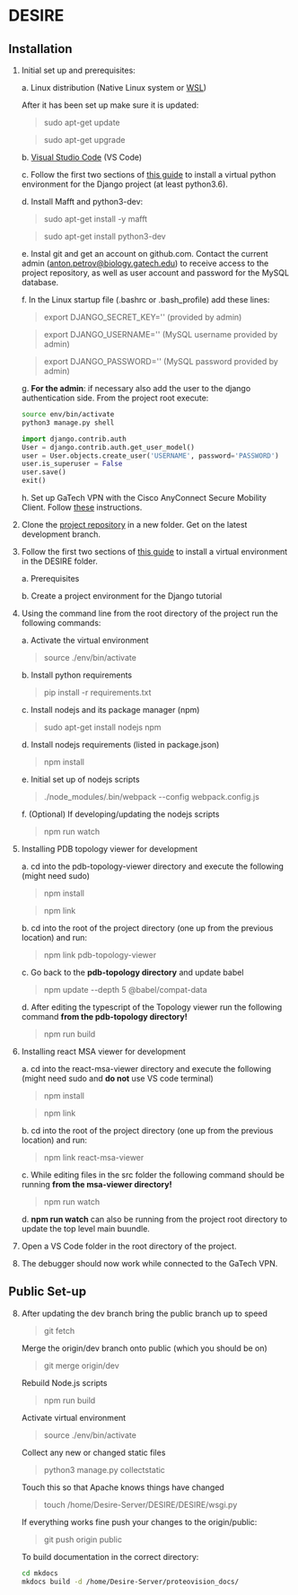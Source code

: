 # DESIRE

## Installation

1. Initial set up and prerequisites:

	a. Linux distribution (Native Linux system or <a href="https://docs.microsoft.com/en-us/windows/wsl/install-win10#update-to-wsl-2">WSL</a>)

	After it has been set up make sure it is updated:

	>sudo apt-get update

	>sudo apt-get upgrade
	
	b. <a href=" https://code.visualstudio.com/docs/setup/setup-overview">Visual Studio Code</a> (VS Code)

	c. Follow the first two sections of <a href="https://code.visualstudio.com/docs/setup/setup-overview">this guide</a> to install a virtual python environment for the Django project (at least python3.6).

	d. Install Mafft and python3-dev:

	>sudo apt-get install -y mafft
	
	>sudo apt-get install python3-dev
	
	e. Instal git and get an account on github.com. Contact the current admin (anton.petrov@biology.gatech.edu) to receive access to the project repository,
	as well as user account and password for the MySQL database.

	f. In the Linux startup file (.bashrc or .bash_profile) add these lines:

	>export DJANGO_SECRET_KEY='' (provided by admin)
	
	>export DJANGO_USERNAME='' (MySQL username provided by admin)
	
	>export DJANGO_PASSWORD='' (MySQL password provided by admin)

	g. **For the admin**: if necessary also add the user to the django authentication side. From the project root execute:

	```bash
	source env/bin/activate
	python3 manage.py shell
	```
	```python
	import django.contrib.auth
	User = django.contrib.auth.get_user_model()
	user = User.objects.create_user('USERNAME', password='PASSWORD')
	user.is_superuser = False
	user.save()
	exit()
	```

	h. Set up GaTech VPN with the Cisco AnyConnect Secure Mobility Client. Follow <a href="https://faq.oit.gatech.edu/content/how-do-i-get-started-campus-vpn">these</a> instructions.

2. Clone the <a href="https://github.com/LDWLab/DESIRE.git">project repository</a> in a new folder. Get on the latest development branch.

3. Follow the first two sections of <a href="https://code.visualstudio.com/docs/python/tutorial-django">this guide</a> to install a virtual environment in the DESIRE folder.

	a. Prerequisites
	
	b. Create a project environment for the Django tutorial

4. Using the command line from the root directory of the project run the following commands:

	a. Activate the virtual environment

	>source ./env/bin/activate

	b. Install python requirements

	>pip install -r requirements.txt

	c. Install nodejs and its package manager (npm)

	>sudo apt-get install nodejs npm

	d. Install nodejs requirements (listed in package.json)

	>npm install

	e. Initial set up of nodejs scripts

	>./node_modules/.bin/webpack --config webpack.config.js

	f. (Optional) If developing/updating the nodejs scripts

	>npm run watch

5. Installing PDB topology viewer for development

	a. cd into the pdb-topology-viewer directory and execute the following (might need sudo)

	> npm install
	
	> npm link

	b. cd into the root of the project directory (one up from the previous location) and run:

	> npm link pdb-topology-viewer

	c. Go back to the **pdb-topology directory** and update babel

	> npm update --depth 5 @babel/compat-data
	
	d. After editing the typescript of the Topology viewer run the following command **from the pdb-topology directory!**

	> npm run build

6. Installing react MSA viewer for development

	a. cd into the react-msa-viewer directory and execute the following (might need sudo and **do not** use VS code terminal)

	> npm install
	
	> npm link

	b. cd into the root of the project directory (one up from the previous location) and run:

	> npm link react-msa-viewer

	c. While editing files in the src folder the following command should be running **from the msa-viewer directory!**

	> npm run watch

	d. **npm run watch** can also be running from the project root directory to update the top level main buundle.

7. Open a VS Code folder in the root directory of the project.

7. The debugger should now work while connected to the GaTech VPN.

## Public Set-up

8. After updating the dev branch bring the public branch up to speed

	>git fetch

	Merge the origin/dev branch onto public (which you should be on)

	>git merge origin/dev

	Rebuild Node.js scripts
	
	> npm run build

	Activate virtual environment
	
	> source ./env/bin/activate

	Collect any new or changed static files

	> python3 manage.py collectstatic

	Touch this so that Apache knows things have changed
	
	> touch /home/Desire-Server/DESIRE/DESIRE/wsgi.py

	If everything works fine push your changes to the origin/public:

	> git push origin public

	To build documentation in the correct directory:

	```bash
	cd mkdocs
	mkdocs build -d /home/Desire-Server/proteovision_docs/
	```
